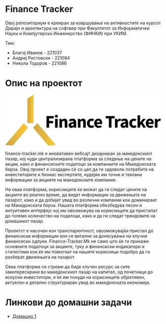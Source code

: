 # Finance Tracker

Овој репозиториум е креиран за извршување на активностите на курсот Дирајн и архитектура на софтвер при Факултетот за Информатички Науки и Компјутерско Инженерство (ФИНКИ) при УКИМ.

Тим:
- Благој Иванов - 221037
- Андреј Ристовски - 221084
- Никола Тодоров - 221086

# Опис на проектот
![Finance_TrackerTransparent.png](imgs/Finance_TrackerTransparent.png)

finance-tracker.mk е иновативен вебсајт дизајниран за македонскиот пазар, кој нуди централизирана платформа за следење на цените на акции, како и финансиските податоци за компаниите на Македонската берза. Овој проект е создаден сѐ со цел да ги задоволи потребите на инвеститорите и бизнис експертите, нудејќи им точни и тековни информации за акциите на македонските компании.

На оваа платформа, корисниците ќе можат да ги следат цените на акциите во реално време, да видат информации за движењата на пазарот, како и да добијат увид во различни компании кои доминираат на Македонската берза. Нашата платформа обезбедува лесен и интуитивен интерфејс кој им овозможува на корисниците да пристапат до големо количество на податоци, како и да ги следат трендовите на домашниот пазар.

Проектот е насочен кон транспарентност, овозможувајќи пристап до финансиски информации кои се витални за донесување на клучни финансиски одлуки. Finance-Tracker.Mk не само што ќе ги прикаже основните податоци за акциите, туку и финансиски индикатори и статистики кои ќе им помогнат на нашите корисници подобро да ги разберат движењата на пазарот.

Оваа платформа се стреми да биде клучен ресурс за сите заинтересирани во македонскиот пазар на капитал, од почетници до искусни инвеститори, и ќе им понуди на корисниците објективен, актуелен и детално структуриран увид во македонската економија.

# Линкови до домашни задачи

- [Домашно 1](https://github.com/AndrejRistovski/MSE_Finance_Tracker/tree/main/Domashno%201)